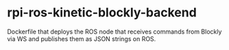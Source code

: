 # rpi-ros-kinetic-blockly-backend

Dockerfile that deploys the ROS node that receives commands from Blockly via WS and publishes them as JSON strings on ROS.
